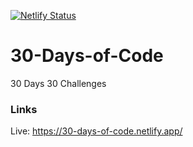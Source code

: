 [![Netlify Status](https://api.netlify.com/api/v1/badges/7c30b4fc-f0e7-45dc-91f3-f277deac9df3/deploy-status)](https://app.netlify.com/sites/30-days-of-code/deploys)

# 30-Days-of-Code

30 Days 30 Challenges

### Links

Live: https://30-days-of-code.netlify.app/
